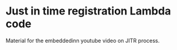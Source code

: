 # Just in time registration Lambda code
Material for the embeddedinn youtube video on JITR process. 
